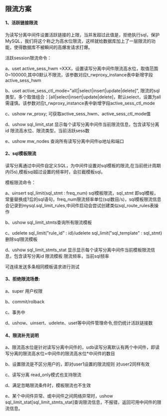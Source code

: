## 限流方案


#### 1、活跃链接限流

为读写分离中间件设置活跃链接的上限，当并发超过此值是，拒绝执行sql，保护MySQL，我们将这个称之为高水位限流，这样就给数据库加上了一层限流的功能，使得数据库不被瞬间的高爆发请求打爆。

活跃session限流命令：

a、uset active_sess_hwm =XXX，设置读写分离中间件限流高水位，取值范围0~100000,其中0默认不限流，该参数对应t_rwproxy_instance表中新增字段active_sess_hwm

b、uset active_sess_ctl_mode="all[|select|insert|update|delete]", 限流的sql类型，多个取值组合：[all|select|insert|update|delete]，默认select，设置为all需谨慎。该参数对应t_rwproxy_instance表中新增字段active_sess_ctl_mode

c、ushow rw_proxy; 可获取active_sess_hwm、active_sess_ctl_mode值

d、ushow sql_limit_stat 显示每个读写分离中间件当前限流信息，包含读写分离id 限流高水位、限流类型，当前活跃sess数

e、ushow mw_nodes 查询所有读写分离中间件ip地址和端口


#### 2、sql模板限流

读写分离通过中间件自定义SQL，为中间件设置对sql模板的限流,在当前统计周期内(5s),模板sql超过设置的频率时，会拦截模板sql。

模板限流命令：

a、uinsert sql_limit(sql_stmt : freq_num) sql模板限流，sql_stmt 即sql模板，常量替换成?后的sql语句，freq_num限流频率单位(sql数目/s)，sql模板限流信息会记录到mysql.sql_limit_rules,中间件启动会尝试创建类似sql_route_rules表操作

b、ushow sql_limit_stmts查询所有限流模板

c、udelete sql_limit("rule_id" : id)/udelete sql_limit("sql_template" : sql_stmt) 删除sql限流模板

d、ushow sql_limit_stmts_stat 显示显示每个读写分离中间件当前模板限流信息，包含读写分离id 限流模板 限流频率，当前sql频率

可连续发送多条相同模板请求进行测试



#### 3、拒绝限流场景:
a、super 用户权限

b、commit/rolback

c、事务中

d、ushow、uinsert、udelete、uset等中间件管理命令,但仍统计活跃链接数



#### 4、限流补充说明
a、限流高水位是针对读写分离中间件的，udb读写分离默认有两个中间件，即读写分离的限流高水位=中间件的限流高水位*中间件的数目

b、设置限流是不区分用户的，即对user1设置的限流规则 对user2同样有效

c、读写分离 read_only模式也支持限流

d、满足忽略限流条件时，模板限流也不生效

e、某个中间件异常、或中间件之间网络异常时，ushow sql_limit_stat[sql_limit_stmts_stat]查询限流信息，不报错，返回可用中间件的限流信息。
